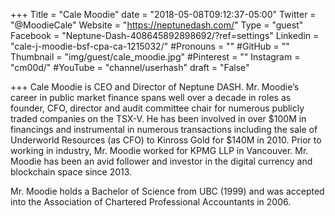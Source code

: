 +++
Title = "Cale Moodie"
date = "2018-05-08T09:12:37-05:00"
Twitter = "@MoodieCale"
Website = "https://neptunedash.com/"
Type = "guest"
Facebook = "Neptune-Dash-408645892898692/?ref=settings"
Linkedin = "cale-j-moodie-bsf-cpa-ca-1215032/"
#Pronouns = ""
#GitHub = ""
Thumbnail = "img/guest/cale_moodie.jpg"
#Pinterest = ""
Instagram = "cm00d/"
#YouTube = "channel/userhash"
draft = "False"

+++
Cale Moodie is CEO and Director of Neptune DASH. Mr. Moodie’s career in public market finance spans well over a decade in roles as founder, CFO, director and audit committee chair for numerous publicly traded companies on the TSX-V. He has been involved in over $100M in financings and instrumental in numerous transactions including the sale of Underworld Resources (as CFO) to Kinross Gold for $140M in 2010. Prior to working in industry, Mr. Moodie worked for KPMG LLP in Vancouver. Mr. Moodie has been an avid follower and investor in the digital currency and blockchain space since 2013.

Mr. Moodie holds a Bachelor of Science from UBC (1999) and was accepted into the Association of Chartered Professional Accountants in 2006.
